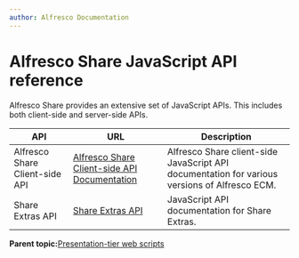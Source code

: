 ```yaml
---
author: Alfresco Documentation
---
```


# Alfresco Share JavaScript API reference

Alfresco Share provides an extensive set of JavaScript APIs. This includes both client-side and server-side APIs.

|API|URL|Description|
|---|---|-----------|
|Alfresco Share Client-side API|[Alfresco Share Client-side API Documentation](http://sharextras.org/jsdoc/share/)|Alfresco Share client-side JavaScript API documentation for various versions of Alfresco ECM.|
|Share Extras API|[Share Extras API](http://sharextras.org/jsdoc/extras/1.0/)|JavaScript API documentation for Share Extras.|

**Parent topic:**[Presentation-tier web scripts](../concepts/ws-presentation-intro.md)

